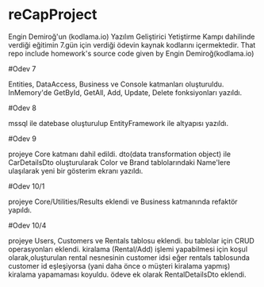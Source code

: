 # reCapProject
Engin Demiroğ'un (kodlama.io) Yazılım Geliştirici Yetiştirme Kampı dahilinde verdiği eğitimin 7.gün için verdiği ödevin kaynak kodlarını içermektedir. That repo include homework's source code given by Engin Demiroğ(kodlama.io)

#Odev 7

Entities, DataAccess, Business ve Console katmanları oluşturuldu.
InMemory'de GetById, GetAll, Add, Update, Delete fonksiyonları yazıldı.

#Odev 8

mssql ile datebase oluşturulup EntityFramework ile altyapısı yazıldı.

#Odev 9

projeye Core katmanı dahil edildi.
dto(data transformation object) ile CarDetailsDto oluşturularak Color ve Brand tablolarındaki Name'lere ulaşılarak yeni bir gösterim ekranı yazıldı.

#Odev 10/1

projeye Core/Utilities/Results eklendi ve Business katmanında refaktör yapıldı.

#Odev 10/4

projeye Users, Customers ve Rentals tablosu eklendi. bu tablolar için CRUD operasyonları eklendi. kiralama (Rental/Add) işlemi yapabilmesi için koşul olarak,oluşturulan rental nesnesinin customer idsi eğer rentals tablosunda customer id eşleşiyorsa (yani daha önce o müşteri kiralama yapmış) kiralama yapamaması koyuldu. ödeve ek olarak RentalDetailsDto eklendi.
